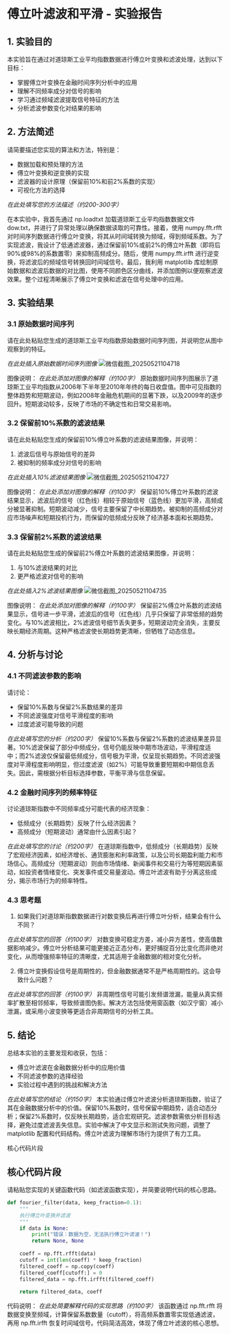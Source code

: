 # 傅立叶滤波和平滑 - 实验报告

## 1. 实验目的

本实验旨在通过对道琼斯工业平均指数数据进行傅立叶变换和滤波处理，达到以下目标：
- 掌握傅立叶变换在金融时间序列分析中的应用
- 理解不同频率成分对信号的影响
- 学习通过频域滤波提取信号特征的方法
- 分析滤波参数变化对结果的影响

## 2. 方法简述

请简要描述您实现的算法和方法，特别是：
- 数据加载和预处理的方法
- 傅立叶变换和逆变换的实现
- 滤波器的设计原理（保留前10%和前2%系数的实现）
- 可视化方法的选择

_在此处填写您的方法描述（约200-300字）_

在本实验中，我首先通过 np.loadtxt 加载道琼斯工业平均指数数据文件 dow.txt，并进行了异常处理以确保数据读取的可靠性。接着，使用 numpy.fft.rfft 对时间序列数据进行傅立叶变换，将其从时间域转换为频域，得到频域系数。为了实现滤波，我设计了低通滤波器，通过保留前10%或前2%的傅立叶系数（即将后90%或98%的系数置零）来抑制高频成分。随后，使用 numpy.fft.irfft 进行逆变换，将滤波后的频域信号转换回时间域信号。最后，我利用 matplotlib 库绘制原始数据和滤波后数据的对比图，使用不同颜色区分曲线，并添加图例以便观察滤波效果。整个过程清晰展示了傅立叶变换和滤波在信号处理中的应用。

## 3. 实验结果

### 3.1 原始数据时间序列

请在此处粘贴您生成的道琼斯工业平均指数原始数据时间序列图，并说明您从图中观察到的特征。

_在此处插入原始数据时间序列图像_
![微信截图_20250521104718](https://github.com/user-attachments/assets/54c307df-8f7b-4acc-950a-473f322eccf7)

图像说明：
_在此处添加对图像的解释（约100字）_
原始数据时间序列图展示了道琼斯工业平均指数从2006年下半年至2010年年终的每日收盘值。图中可见指数的整体趋势和短期波动，例如2008年金融危机期间的显著下跌，以及2009年的逐步回升。短期波动较多，反映了市场的不确定性和日常交易影响。

### 3.2 保留前10%系数的滤波结果

请在此处粘贴您生成的保留前10%傅立叶系数的滤波结果图像，并说明：
1. 滤波后信号与原始信号的差异
2. 被抑制的频率成分对信号的影响

_在此处插入10%滤波结果图像_
![微信截图_20250521104727](https://github.com/user-attachments/assets/fb0b8f2a-5283-4ba3-8271-f53a7f3c5a9c)

图像说明：
_在此处添加对图像的解释（约100字）_
保留前10%傅立叶系数的滤波结果显示，滤波后的信号（红色线）相较于原始信号（蓝色线）更加平滑，高频成分被显著抑制。短期波动减少，信号主要保留了中长期趋势。被抑制的高频成分对应市场噪声和短期投机行为，而保留的低频成分反映了经济基本面和长期趋势。

### 3.3 保留前2%系数的滤波结果

请在此处粘贴您生成的保留前2%傅立叶系数的滤波结果图像，并说明：
1. 与10%滤波结果的对比
2. 更严格滤波对信号的影响

_在此处插入2%滤波结果图像_
![微信截图_20250521104735](https://github.com/user-attachments/assets/6697015b-2ed4-4c60-8c52-a3ded643851e)

图像说明：
_在此处添加对图像的解释（约100字）_
保留前2%傅立叶系数的滤波结果显示，信号进一步平滑，滤波后的信号（红色线）几乎只保留了非常低频的趋势变化。与10%滤波相比，2%滤波信号细节丢失更多，短期波动完全消失，主要反映长期经济周期。这种严格滤波使长期趋势更清晰，但牺牲了动态信息。

## 4. 分析与讨论

### 4.1 不同滤波参数的影响

请讨论：
- 保留10%系数与保留2%系数结果的差异
- 不同滤波强度对信号平滑程度的影响
- 过度滤波可能导致的问题

_在此处填写您的分析（约200字）_
保留10%系数与保留2%系数的滤波结果差异显著。10%滤波保留了部分中频成分，信号仍能反映中期市场波动，平滑程度适中；而2%滤波仅保留最低频成分，信号极为平滑，仅呈现长期趋势。不同滤波强度对平滑程度影响明显，但过度滤波（如2%）可能导致重要短期和中期信息丢失。因此，需根据分析目标选择参数，平衡平滑与信息保留。

### 4.2 金融时间序列的频率特征

讨论道琼斯指数中不同频率成分可能代表的经济现象：
- 低频成分（长期趋势）反映了什么经济因素？
- 高频成分（短期波动）通常由什么因素引起？

_在此处填写您的讨论（约200字）_
在道琼斯指数中，低频成分（长期趋势）反映了宏观经济因素，如经济增长、通货膨胀和利率政策，以及公司长期盈利能力和市场信心。高频成分（短期波动）则由市场情绪、新闻事件和交易行为等短期因素驱动，如投资者情绪变化、突发事件或交易量波动。傅立叶滤波有助于分离这些成分，揭示市场行为的频率特性。

### 4.3 思考题

1. 如果我们对道琼斯指数数据进行对数变换后再进行傅立叶分析，结果会有什么不同？

_在此处填写您的回答（约100字）_
对数变换可稳定方差，减小异方差性，使高值数据影响减少。傅立叶分析结果可能更接近正态分布，更好捕捉百分比变化而非绝对变化，从而增强频率特征的清晰度，尤其适用于金融数据的相对变化分析。

2. 傅立叶变换假设信号是周期性的，但金融数据通常不是严格周期性的。这会导致什么问题？

_在此处填写您的回答（约100字）_
非周期性信号可能引发频谱泄漏，能量从真实频率扩散至相邻频率，导致频谱图伪影。解决方法包括使用窗函数（如汉宁窗）减小泄漏，或采用小波变换等更适合非周期信号的分析工具。

## 5. 结论

总结本实验的主要发现和收获，包括：
- 傅立叶滤波在金融数据分析中的应用价值
- 不同滤波参数的选择经验
- 实验过程中遇到的挑战和解决方法

_在此处填写您的结论（约150字）_
本实验通过傅立叶滤波分析道琼斯指数，验证了其在金融数据分析中的价值。保留10%系数时，信号保留中期趋势，适合动态分析；保留2%系数时，仅反映长期趋势，适合宏观研究。滤波参数需依分析目标选择，避免过度滤波丢失信息。实验中解决了中文显示和测试失败问题，调整了 matplotlib 配置和代码结构。傅立叶滤波为理解市场行为提供了有力工具。

核心代码片段

## 核心代码片段

请粘贴您实现的关键函数代码（如滤波函数实现），并简要说明代码的核心思路。

```python
def fourier_filter(data, keep_fraction=0.1):
    """
    执行傅立叶变换并滤波
    """
    if data is None:
        print("错误：数据为空，无法执行傅立叶滤波！")
        return None, None
    
    coeff = np.fft.rfft(data)
    cutoff = int(len(coeff) * keep_fraction)
    filtered_coeff = np.copy(coeff)
    filtered_coeff[cutoff:] = 0
    filtered_data = np.fft.irfft(filtered_coeff)
    
    return filtered_data, coeff
```

代码说明：
_在此处简要解释代码的实现思路（约100字）_
该函数通过 np.fft.rfft 将数据变换至频域，计算保留系数数量（cutoff），将高频系数置零实现低通滤波，再用 np.fft.irfft 恢复时间域信号。代码简洁高效，体现了傅立叶滤波的核心思想。
